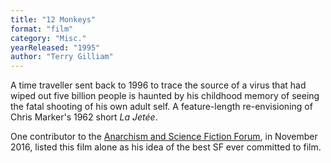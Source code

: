```yaml
---
title: "12 Monkeys"
format: "film"
category: "Misc."
yearReleased: "1995"
author: "Terry Gilliam"
---
```


A time traveller sent back to 1996 to trace  the source of a virus that had wiped out five billion people is  haunted by his childhood memory of seeing the fatal shooting of his  own adult self. A feature-length re-envisioning of Chris Marker's  1962 short _La Jetée_.

One contributor to the <a href="https://www.facebook.com/groups/anarchismandsciencefiction/"> Anarchism and Science Fiction Forum</a>, in November 2016, listed  this film alone as his idea of the best SF ever committed to film.

